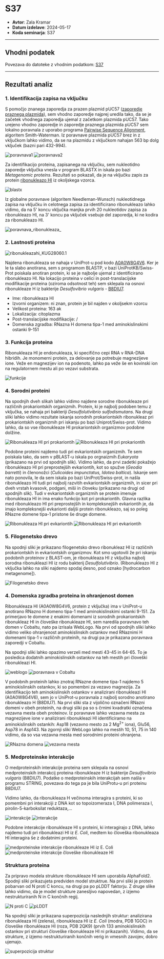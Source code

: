 # S37
- **Avtor**: Zala Kramar
- **Datum izdelave**: 2024-05-17
- **Koda seminarja**: S37

---
## Vhodni podatek
Povezava do datoteke z vhodnim podatkom: [S37](naloge/s37-input.md)

---
## Rezultati analiz
### 1. Identifikacija zapisa na vključku
S pomočjo znanega zaporedja za prazen plazmid pUC57 ([zaporedje praznega plazmida](https://www.genscript.com/vector/SD1176-pUC57_plasmid_DNA.html)), sem vhodno zaporedje najprej uredila tako, da se je začetek vhodnega zaporedja ujemal z začetkom plazmida pUC57.
Tako urejeno vhodno zaporedje in zaporedje praznega plazmida pUC57 sem lokalno poravnala z uporabo programa [Pairwise Sequence Alignment](https://www.ebi.ac.uk/jdispatcher/psa), algoritem Smith-Waterman. 
Iz poravnave plazmida pUC57 brez in z vključkom lahko vidimo, da se na plazmidu z vključkom nahajan 563 bp dolg vključek (bazni pari 432-994). 

![poravnava1](s37-poravnava1.png) ![poravnava2](s37-poravnava2.png)

Za identifikacijo proteina, zapisanega na vključku, sem nukleotidno zaporedje vključka vnesla v program BLASTX in iskala po bazi *Metagenomic proteins*. Rezultati so pokazali, da je na vključku zapis za protein [ribonukleazo HI](https://www.ncbi.nlm.nih.gov/protein/KUG28060.1?report=genbank&log$=prottop&blast_rank=1&RID=4W0PUC0R016) iz okoljskega vzorca.

![blastx](s37-blastx.png)

Iz globalne poravnave (algoritem Needleman-Wunsch) nukleotidnega zapisa na vključku in celotnega zapisa za identificirano ribonukleazo lahko vidimo, da na 5' koncu vključka manjka prvih 20 nukleotidov zapisa za ribonukleazo HI, na 3' koncu pa vključek vsebuje del zaporedja, ki ne kodira za ribonukleazo HI. 

![poravnava_ribonukleaza_](s37-poravnava_ribonukleaza.png)

### 2. Lastnosti proteina

![ribonukleazahi_KUG28060.1](s37-KUG28060.1.png)

Najdena ribonukleaza se nahaja v UniProt-u pod kodo [A0A0W8G4V6](https://www.uniprot.org/uniprotkb/A0A0W8G4V6/entry). Ker je le ta slabo anotirana, sem s programom BLASTP, v bazi UniProtKB/Swiss-Prot poiskala anotiran protein, ki se je najbolje ujemal z identificirano ribonukleazo HI. Na lokacijo proteina v celici in post-translacijske modifikacije proteina (oziroma odsotnost teh) sem sklepala na osnovi ribonukleaze H iz bakterije *Desulfovibrio vulgaris* - [B8DIU7](https://www.uniprot.org/uniprotkb/B8DIU7/entry).

* Ime: ribonukleaza HI
* Izvorni organizem: ni znan, protein je bil najden v okoljsekm vzorcu
* Velikost proteina: 163 ak
* Lokalizacija: citoplazma
* Post-translacijske modifikacije: /
* Domenska zgradba: RNazna H domena tipa-1 med aminokislinskimi ostanki 9-151

### 3. Funkcija proteina
Ribonukleaza HI je endonukleaza, ki specifično cepi RNA v RNA-DNA hibridih. Je monomerni protein, za delovanje pa potrebuje magnezijeve ione. Veže en magnezijev ion na podenoto, lahko pa veže še en kovinski ion na regulatornem mestu ali po vezavi substrata.

![funkcije](s37-funkcije.png)

### 4. Sorodni proteini
Na spodnjih dveh slikah lahko vidimo najdene sorodne ribonukleaze pri različnih prokariontskih organizmih. Protein, ki je najbolj podoben temu z vključka, se nahaja pri bakteriji *Desulfolutivibrio sulfodismutans*. Na drugi sliki lahko vidimo rezultate iskanja sorodnih prokariontskih ribonukleaz pri prokariontskih organizmih pri iskanju po bazi Uniprot/Swiss-prot. Vidimo lahko, da so vse ribonukleaze HI prokariontskih organizmov podobne dolžine.

![Ribonukleaza HI pri prokariontih](s37-prokarionti.png)
![Ribonukleaza HI pri prokariontih](s37-prokarionti_anotirani.png)

Podobne proteini najdemo tudi pri evkariontskih organizmih. Te sem poiskala tako, da sem v pBLAST-u iskala po orgnaizmih *Eukaryota* (prikazano na prvi od spodnjih slik). Vidimo lahko, da prvi zadetki pokažejo ribonukleazo HI pri preprostejših evkariontih, kot so spužve (*Geodia barretti*) in členonožci (*Culicoides impunctatus, Idotea baltica*). Iskanje sem nato ponovila, le da sem iskala po bazi UniProt/Swiss-prot, in našla ribonukleazo HI tudi pri najbolj razvitih evkariontskih organizmih, in sicer pri dveh vrstah kvasovk, podgani, miši in človeku (prikazano na drugi od spodnjih slik). Tudi v evkariontskih organizmih se protein imenuje ribonukleaza HI in ima enako funkcijo kot pri prokariontih. Glavna razlika med ribonukleazo HI pri preprostejših in kompleksnejših evkariontih je, da imajo kompleksnejši evkarionti daljši protein ribonukleazo, saj so poleg RNazne domene tipa-1 pristone še druge domene.

![Ribonukleaza HI pri evkariontih](s37-evkariontski_proteini1.png)
![Ribonukleaza HI pri evkariontih](s37-evkariontski_proteini2.png)

### 5. Filogenetsko drevo
Na spodnji sliki je prikazano filogenetsko drevo ribonukleaz HI iz različnih prokariontskih in evkariontskih organizmov. Kot smo ugotovili že pri iskanju podobnih proteinov z BLAST-om, je ribonukleaza HI z vključka najbolj sorodna ribonukleazi HI iz rodu bakterij *Desulfolutivibrio*. 
(Ribonukleazo HI z vključka lahko na sliki najdemo spodaj desno, pod oznako [hydrocarbon metagenome]).

![Filogenetsko drevo](s37-filogenetsko_drevo.png)

### 4. Domenska zgradba proteina in ohranjenost domen 
Ribonukleaza HI (A0A0W8G4V6, protein z vključka) ima v UniProt-u anotirano RNazno H domeno tipa-1 med aminokislinskimi ostanki 9-151. Za primerjavo te domene z enakimi domenami iz sorodnih prokariontskih ribonukleaz HI in človeške ribonukleaze HI, sem naredila poravnavo teh domen v Cobaltu, nato pa izrisala WebLogo. Na prvi od spodnjih sliki lahko vidimo veliko ohranjenost aminokislinskih ostankov med RNaznimi H domenami tipa-1 v različnih proteinih, na drugi pa je prikazana poravnava zaporedji v Cobaltu.

Na spodnji sliki lahko opazimo verzeli med mesti 43-45 in 64-65. To je posledica dodatnih aminokislinskih ostankov na teh mestih pri človeški ribonukleazi HI.

![weblogo](s37-weblogo1.png)
![poravnava v Cobaltu](s37-cobalt.png)

V podobnih proteinih lahko znotraj RNazne domene tipa-1 najdemo 5 aminokislinskih ostankov, ki so pomembni za vezavo magnezija. Za identifikacijo teh aminokislinskih ostankov v analizirani ribonukleazi HI (A0A0W8G4V6), sem jo v UniProt-u poravnala z najbolj sorodno anotirano ribonukleazo H (B8DIU7). Na prvi sliki sta z vijolično označeni RNazni domeni v obeh proteinih, na drugi sliki pa so s črnimi kvadratki označena vezavna mesta obeh proteinov. Iz poravnave lahko vezavna mesta za magnezijeve ione v analizirani ribonukleazi HI identificiramo na aminokislinskih ostankih: Asp18 (vezavno mesto za 2 Mg<sup>2+</sup> iona), Glu56, Asp78 in Asp143. Na zgornji sliki WebLogo lahko na mestih 10, 51, 75 in 140 vidimo, da so vsa vezavna mesta med sorodnimi proteini ohranjena.

![RNazna domena](s37-rnazna_domena.png)
![vezavna mesta](s37-vezavna_mesta.png)

### 5. Medproteinske interakcije
O medproteinskih interakcije proteina sem sklepala na osnovi medproteinskih interakcij proteina ribonukleaze H iz bakterije *Desulfovibrio vulgaris* (B8DIU7). Podatke o medproteinskih interakcijah sem našla v programu STRING, povezava do tega pa je bila  UniProtu-u pri proteinu B8DIU7.

Vidimo lahko, da ribonukleaza H večinoma interagira s proteini, ki so pomembni pri interakciji z DNA kot so topoizomeraza I, DNA polimeraza I, pirolin-5-karboksilat reduktaza,...

![interakcije](s37-interakcije1.png)
![interakcije](s37-interakcije2.png)

Podobne interakcije ribonukleaze HI s proteini, ki interagirajo z DNA, lahko najdemo tudi pri ribonukleazi HI iz *E. Coli*, medtem ko človeška ribonukleaza HI interagira še z dodatnimi proteini.

![medproteinske interakcije ribonukleaze HI iz E. Coli](s37-interakcije_EColi.png) 
![medproteinske interakcije človeške ribonukleaze HI](s37-interakcije_clovek.png)

### Struktura proteina
Za pripravo modela strukture ribonukleaze HI sem uporabila AlphaFold2. Spodnji sliki prikazujeta predviden model struktrue. Na prvi sliki je protein pobarvan od N proti C koncu, na drugi pa po pLDDT faktorju. Z druge slike lahko vidimo, da je model strukture zanesljivo napovedan, z izjemo nestrukturiranih N in C končnih regij.

![N proti C](s37-NprotiC.png)
![pLDDT](s37-plddt.png)

Na spodnji sliki je prikazana superpozicija naslednjih struktur: analizirana ribonukleaza HI (zelena), ribonukleaza HI iz *E. Coli* (modra, PDB 1GOC) in človeške ribonukleaze HI (roza, PDB 2QK9) (prvih 133 aminokislinskih ostankov pri strukturi človeške ribonukleaze HI ni prikazanih). Vidimo, da se strukture, z izjemo nestrukturiranih končnih verig in vmesnih zavojev, dobro ujemajo.

![superpozicija struktur](s37-poravnava_struktur.png)